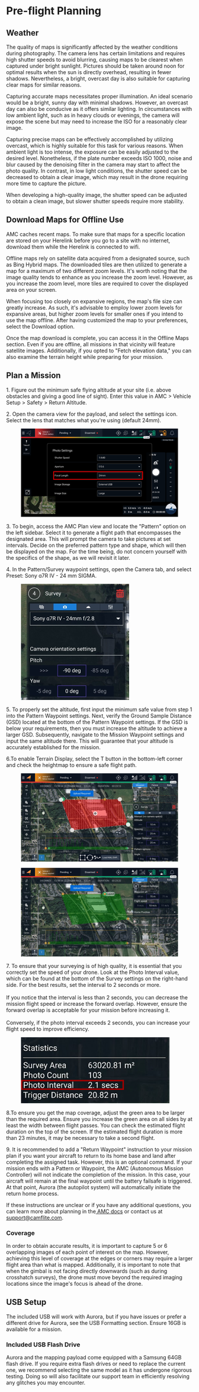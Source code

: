 # Pre-flight Planning



## Weather

The quality of maps is significantly affected by the weather conditions during photography. The camera lens has certain limitations and requires high shutter speeds to avoid blurring, causing maps to be clearest when captured under bright sunlight. Pictures should be taken around noon for optimal results when the sun is directly overhead, resulting in fewer shadows. Nevertheless, a bright, overcast day is also suitable for capturing clear maps for similar reasons.

Capturing accurate maps necessitates proper illumination. An ideal scenario would be a bright, sunny day with minimal shadows. However, an overcast day can also be conducive as it offers similar lighting. In circumstances with low ambient light, such as in heavy clouds or evenings, the camera will expose the scene but may need to increase the ISO for a reasonably clear image.

Capturing precise maps can be effectively accomplished by utilizing overcast, which is highly suitable for this task for various reasons. When ambient light is too intense, the exposure can be easily adjusted to the desired level. Nonetheless, if the plate number exceeds ISO 1000, noise and blur caused by the denoising filter in the camera may start to affect the photo quality. In contrast, in low light conditions, the shutter speed can be decreased to obtain a clear image, which may result in the drone requiring more time to capture the picture.&#x20;

When developing a high-quality image, the shutter speed can be adjusted to obtain a clean image, but slower shutter speeds require more stability.



## Download Maps for Offline Use

AMC caches recent maps. To make sure that maps for a specific location are stored on your Herelink before you go to a site with no internet, download them while the Herelink is connected to wifi.&#x20;



Offline maps rely on satellite data acquired from a designated source, such as Bing Hybrid maps. The downloaded tiles are then utilized to generate a map for a maximum of two different zoom levels. It's worth noting that the image quality tends to enhance as you increase the zoom level. However, as you increase the zoom level, more tiles are required to cover the displayed area on your screen.

When focusing too closely on expansive regions, the map's file size can greatly increase. As such, it's advisable to employ lower zoom levels for expansive areas, but higher zoom levels for smaller ones if you intend to use the map offline. After having customized the map to your preferences, select the Download option.



Once the map download is complete, you can access it in the Offline Maps section. Even if you are offline, all missions in that vicinity will feature satellite images. Additionally, if you opted to "Fetch elevation data," you can also examine the terrain height while preparing for your mission.



## Plan a Mission



1\. Figure out the minimum safe flying altitude at your site (i.e. above obstacles and giving a good line of sight). Enter this value in AMC > Vehicle Setup > Safety > Return Altitude.

2\. Open the camera view for the payload, and select the settings icon. Select the lens that matches what you're using (default 24mm).





<figure><img src="../../../../.gitbook/assets/photo_settings_2 (1).png" alt=""><figcaption></figcaption></figure>



3\. To begin, access the AMC Plan view and locate the "Pattern" option on the left sidebar. Select it to generate a flight path that encompasses the designated area. This will prompt the camera to take pictures at set intervals. Decide on the preferred pattern type and shape, which will then be displayed on the map. For the time being, do not concern yourself with the specifics of the shape, as we will revisit it later.

4\. In the Pattern/Survey waypoint settings, open the Camera tab, and select Preset: Sony ɑ7R IV - 24 mm SIGMA.





<figure><img src="../../../../.gitbook/assets/image (1).png" alt="" width="292"><figcaption></figcaption></figure>



5\. To properly set the altitude, first input the minimum safe value from step 1 into the Pattern Waypoint settings. Next, verify the Ground Sample Distance (GSD) located at the bottom of the Pattern Waypoint settings. If the GSD is below your requirements, then you must increase the altitude to achieve a larger GSD. Subsequently, navigate to the Mission Waypoint settings and input the same altitude there. This will guarantee that your altitude is accurately established for the mission.

6.To enable Terrain Display, select the T button in the bottom-left corner and check the heightmap to ensure a safe flight path.



<figure><img src="../../../../.gitbook/assets/image (2).png" alt=""><figcaption></figcaption></figure>



<figure><img src="../../../../.gitbook/assets/image (3).png" alt=""><figcaption></figcaption></figure>

7\. To ensure that your surveying is of high quality, it is essential that you correctly set the speed of your drone. Look at the Photo Interval value, which can be found at the bottom of the Survey settings on the right-hand side. For the best results, set the interval to 2 seconds or more.\
\
If you notice that the interval is less than 2 seconds, you can decrease the mission flight speed or increase the forward overlap. However, ensure the forward overlap is acceptable for your mission before increasing it.\
\
Conversely, if the photo interval exceeds 2 seconds, you can increase your flight speed to improve efficiency.





<figure><img src="../../../../.gitbook/assets/photointerval.png" alt=""><figcaption></figcaption></figure>

8.To ensure you get the map coverage, adjust the green area to be larger than the required area. Ensure you increase the green area on all sides by at least the width between flight passes. You can check the estimated flight duration on the top of the screen. If the estimated flight duration is more than 23 minutes, it may be necessary to take a second flight.

9\. It is recommended to add a "Return Waypoint" instruction to your mission plan if you want your aircraft to return to its home base and land after completing the assigned task. However, this is an optional command. If your mission ends with a Pattern or Waypoint, the AMC (Autonomous Mission Controller) will not indicate the completion of the mission. In this case, your aircraft will remain at the final waypoint until the battery failsafe is triggered. At that point, Aurora (the autopilot system) will automatically initiate the return home process.

If these instructions are unclear or if you have any additional questions, you can learn more about planning in the[ AMC docs](https://docs.auterion.com/auterion-mission-control/plan) or contact us at support@camflite.com.



### Coverage

In order to obtain accurate results, it is important to capture 5 or 6 overlapping images of each point of interest on the map. However, achieving this level of coverage at the edges or corners may require a larger flight area than what is mapped. Additionally, it is important to note that when the gimbal is not facing directly downwards (such as during crosshatch surveys), the drone must move beyond the required imaging locations since the image's focus is ahead of the drone.

## USB Setup

The included USB will work with Aurora, but if you have issues or prefer a different drive for Aurora, see the USB Formatting section. Ensure 16GB is available for a mission.

### Included USB Flash Drive

Aurora and the mapping payload come equipped with a Samsung 64GB flash drive. If you require extra flash drives or need to replace the current one, we recommend selecting the same model as it has undergone rigorous testing. Doing so will also facilitate our support team in efficiently resolving any glitches you may encounter.


